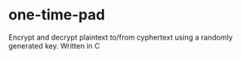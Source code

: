 # one-time-pad
Encrypt and decrypt plaintext to/from cyphertext using a randomly generated key. Written in C
